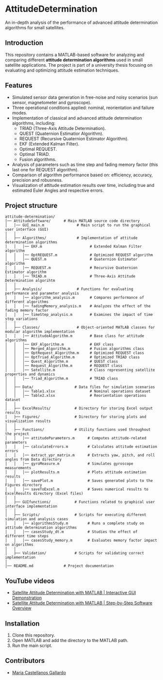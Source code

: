 # AttitudeDetermination
An in-depth analysis of the performance of advanced attitude determination algorithms for small satellites.

## Introduction
This repository contains a MATLAB-based software for analyzing and comparing different **attitude determination algorithms** used in small satellite applications. The project is part of a university thesis focusing on evaluating and optimizing attitude estimation techniques.

## Features
- Simulated sensor data generation in free-noise and noisy scenarios (sun sensor, magnetometer and gyroscope).
- Three operational conditions applied: nominal, reorientation and failure modes.
- Implementation of classical and advanced attitude determination algorithms, including:
  - TRIAD (Three-Axis Attitude Determination).
  - QUEST (Quaternion Estimatior Algorithm).
  - REQUEST (Recursive Quaternion Estimator Algorithm).
  - EKF (Extended Kalman Filter).
  - Optimal REQUEST.
  - Optimal TRIAD.
  - Fusion algorithms.
- Analysis of parameters such as time step and fading memory factor (this last one for REQUEST algorithm).
- Comparison of algorithm performance based on: efficiency, accuracy, precision and robusness.
- Visualization of attitude estimation results over time, including true and estimated Euler Angles and respective errors.

## Project structure
```plaintext
attitude-determination/
│── AttitudeSoftware/      # Main MATLAB source code directory
│   │── GUI_main.m               # Main script to run the graphical user interface (GUI)
│   │
│   ├── Algorithms/              # Implementation of attitude determination algorithms
│   │   │── EKF.m                      # Extended Kalman Filter algorithm
│   │   │── OptREQUEST.m               # Optimized REQUEST algorithm
│   │   │── QUEST.m                    # Quaternion Estimator algorithm
│   │   │── REQUEST.m                  # Recursive Quaternion Estimator algorithm
│   │   │── TRIAD.m                    # Three-Axis Attitude Determination algorihtm
│   │
│   ├── Analysis/                # Functions for evaluating performance and parameter analysis
│   │   │── algorithm_analysis.m       # Compares performance of different algorithms
│   │   │── fadingMemory_analysis.m    # Analyzes the effect of the fading memory factor
│   │   │── timeStep_analysis.m        # Examines the impact of time step variations
│   │
│   ├── Classes/                 # Object-oriented MATLAB classes for modular algorithm implementation
│   │   │── AttitudeAlgorithm.m        # Base class for attitude algorithms
│   │   │── EKF_Algorithm.m            # EKF class 
│   │   │── Merged_Algorithm.m         # Fusion algorithms class
│   │   │── OptRequest_Algorithm.m     # Optimized REQUEST class
│   │   │── OptTriad_Algorithm.m       # Optimized TRIAD class
│   │   │── Quest_Algorithm.m          # QUEST class
│   │   │── Request_Algorithm.m        # REQUEST class
│   │   │── Satellite.m                # Class representing satellite properties and dynamics
│   │   │── Triad_Algorithm.m          # TRIAD class
│   │
│   ├── Data/                   # Data files for simulation scenarios
│   │   │── Table1.xlsx                # Nominal operations dataset
│   │   │── Table2.xlsx                # Reorientation operations dataset
│   │
│   ├── ExcelResults/           # Directory for storing Excel output results
│   ├── Figures/                # Directory for storing plots and visualization results
│   │
│   ├── Functions/              # Utility functions used throughout the project
│   │   │── attitudeParameters.m      # Computes attitude-related parameters
│   │   │── calculateErrors.m         # Calculates attitude estimation errors
│   │   │── extract_ypr_matrix.m      # Extracts yaw, pitch, and roll angles from Data directory
│   │   │── gyroMeasure.m             # Simulates gyroscope measurements
│   │   │── plotResults.m             # Plots attitude estimation results
│   │   │── savePlot.m                # Saves generated plots to the Figures directory
│   │   │── saveToExcel.m             # Saves numerical results to ExcelResults directory (Excel files)
│   │
│   ├── GUIfunctions/           # Functions related to graphical user interface implementation
│   │
│   ├── Scripts/                # Scripts for executing different simulation and analysis cases
│   │   │── algorithmsStudy.m         # Runs a complete study on attitude determination algorithms
│   │   │── casesStudy_dt.m           # Studies the effect of different time steps
│   │   │── casesStudy_memory.m       # Evaluates memory factor impact on algorithms
│   │
│   ├── Validation/             # Scripts for validating correct implementation
│
│── README.md              # Project documentation
```

## YouTube videos
- [Satellite Attitude Determination with MATLAB | Interactive GUI Demonstration](https://youtu.be/zrsyzi90aA0)
- [Satellite Attitude Determination with MATLAB | Step-by-Step Software Overview](https://youtu.be/piGuVyWjyy0)

## Installation
1. Clone this repository.
2. Open MATLAB and add the directory to the MATLAB path.
3. Run the main script.

## Contributors
- [Maria Castellanos Gallardo](https://github.com/MCG811)
